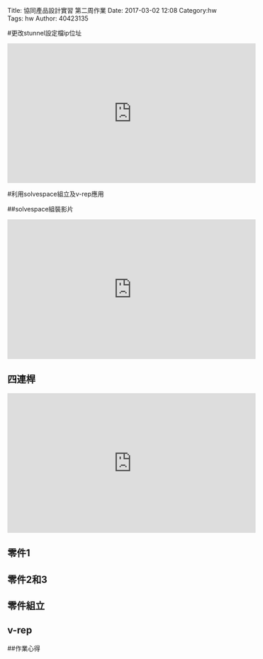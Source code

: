 Title: 協同產品設計實習 第二周作業
Date: 2017-03-02 12:08
Category:hw
Tags: hw
Author: 40423135



<!-- PELICAN_END_SUMMARY -->


#更改stunnel設定檔ip位址

<iframe width="560" height="315" src="https://www.youtube.com/embed/dimG0uoppFw" frameborder="0" allowfullscreen></iframe>

#利用solvespace組立及v-rep應用

##solvespace組裝影片
<iframe width="560" height="315" src="https://www.youtube.com/embed/NA1x2dNeLBc" frameborder="0" allowfullscreen></iframe>

## 四連桿
<iframe width="560" height="315" src="https://www.youtube.com/embed/NA1x2dNeLBc" frameborder="0" allowfullscreen></iframe>

## 零件1

## 零件2和3


## 零件組立



## v-rep



##作業心得
